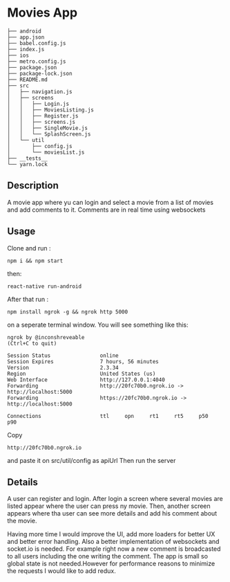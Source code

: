 Movies App
==============

```
├── android
├── app.json
├── babel.config.js
├── index.js
├── ios
├── metro.config.js
├── package.json
├── package-lock.json
├── README.md
├── src
│   ├── navigation.js
│   ├── screens
│   │   ├── Login.js
│   │   ├── MoviesListing.js
│   │   ├── Register.js
│   │   ├── screens.js
│   │   ├── SingleMovie.js
│   │   └── SplashScreen.js
│   └── util
│       ├── config.js
│       └── moviesList.js
├── __tests__
└── yarn.lock
```

Description
--------------

A  movie app where yu can login and select a movie from a list of movies 
and add comments to it. Comments are in real time using websockets

Usage
--------------
Clone and run :
```
npm i && npm start
```
then: 
```
react-native run-android
```

After that run : 
```
npm install ngrok -g && ngrok http 5000
```
on a seperate terminal window.
You will see something like this: 
```
ngrok by @inconshreveable                                                                                                  (Ctrl+C to quit)
                                                                                                                                           
Session Status                online                                                                                                       
Session Expires               7 hours, 56 minutes                                                                                          
Version                       2.3.34                                                                                                       
Region                        United States (us)                                                                                           
Web Interface                 http://127.0.0.1:4040                                                                                        
Forwarding                    http://20fc70b0.ngrok.io -> http://localhost:5000                                                            
Forwarding                    https://20fc70b0.ngrok.io -> http://localhost:5000                                                           
                                                                                                                                           
Connections                   ttl     opn     rt1     rt5     p50     p90   
```
Copy 
```
http://20fc70b0.ngrok.io
```
and paste it on src/util/config as apiUrl
Then run the server


Details
--------------
A user can register and login. After login a screen where several movies are listed appear where the user can press ny movie. Then, another screen appears
where tha user can see more details and add his comment about the movie.

Having more time I would improve the UI, add more loaders for better UX and better error handling. Also a better implementation of websockets and socket.io
is needed. For example right now a new comment is broadcasted to all users including the one writing the comment.
The app is small so global state is not needed.However for performance reasons to minimize the requests I would like to add redux.

